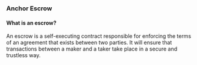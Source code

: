 ### Anchor Escrow

#### What is an escrow?

An escrow is a self-executing contract responsible for enforcing the terms of an agreement that exists between two parties. It will ensure that transactions between a maker and a taker take place in a secure and trustless way.

